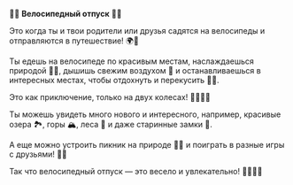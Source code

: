 🚴‍♂️ **Велосипедный отпуск** 🚴‍♀️

Это когда ты и твои родители или друзья садятся на велосипеды и отправляются в путешествие! 🌍🌄

Ты едешь на велосипеде по красивым местам, наслаждаешься природой 🌳🌲, дышишь свежим воздухом 🍃 и останавливаешься в интересных местах, чтобы отдохнуть и перекусить 🍏🍪.

Это как приключение, только на двух колесах! 🚴‍♂️🚴‍♀️

Ты можешь увидеть много нового и интересного, например, красивые озера 🏞️, горы 🏔️, леса 🌲 и даже старинные замки 🏰.

А еще можно устроить пикник на природе 🍕🍦 и поиграть в разные игры с друзьями! 🎲🎨

Так что велосипедный отпуск — это весело и увлекательно! 🚴‍♂️🚴‍♀️